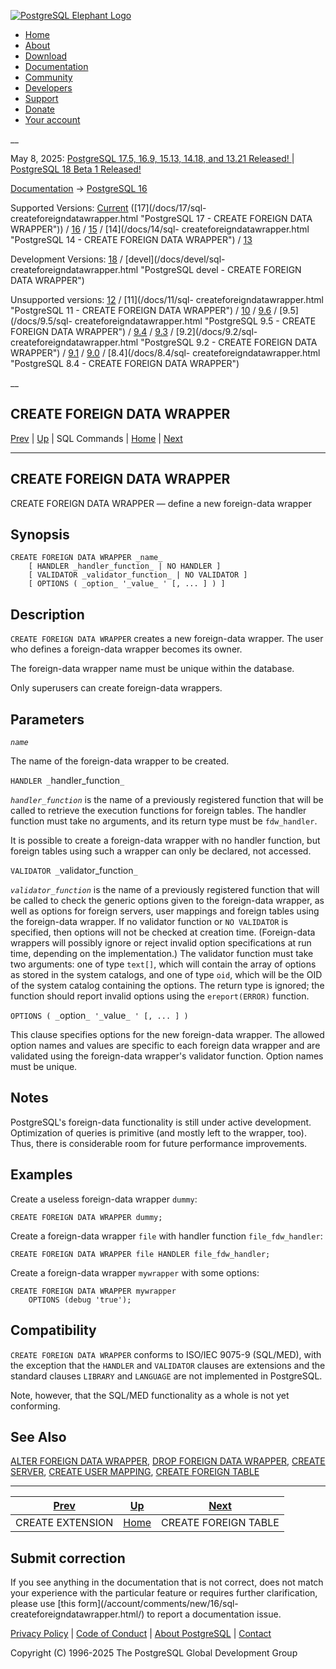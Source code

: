 [ ![PostgreSQL Elephant Logo](/media/img/about/press/elephant.png) ](/)

  * [Home](/ "Home")
  * [About](/about/ "About")
  * [Download](/download/ "Download")
  * [Documentation](/docs/ "Documentation")
  * [Community](/community/ "Community")
  * [Developers](/developer/ "Developers")
  * [Support](/support/ "Support")
  * [Donate](/about/donate/ "Donate")
  * [Your account](/account/ "Your account")

__

May 8, 2025: [ PostgreSQL 17.5, 16.9, 15.13, 14.18, and 13.21 Released! ](/about/news/postgresql-175-169-1513-1418-and-1321-released-3072/) | [ PostgreSQL 18 Beta 1 Released! ](/about/news/postgresql-18-beta-1-released-3070/)

[Documentation](/docs/ "Documentation") -> [PostgreSQL
16](/docs/16/index.html)

Supported Versions: [Current](/docs/current/sql-createforeigndatawrapper.html
"PostgreSQL 17 - CREATE FOREIGN DATA WRAPPER") ([17](/docs/17/sql-
createforeigndatawrapper.html "PostgreSQL 17 - CREATE FOREIGN DATA WRAPPER"))
/ [16](/docs/16/sql-createforeigndatawrapper.html "PostgreSQL 16 - CREATE
FOREIGN DATA WRAPPER") / [15](/docs/15/sql-createforeigndatawrapper.html
"PostgreSQL 15 - CREATE FOREIGN DATA WRAPPER") / [14](/docs/14/sql-
createforeigndatawrapper.html "PostgreSQL 14 - CREATE FOREIGN DATA WRAPPER") /
[13](/docs/13/sql-createforeigndatawrapper.html "PostgreSQL 13 - CREATE
FOREIGN DATA WRAPPER")

Development Versions: [18](/docs/18/sql-createforeigndatawrapper.html
"PostgreSQL 18 - CREATE FOREIGN DATA WRAPPER") / [devel](/docs/devel/sql-
createforeigndatawrapper.html "PostgreSQL devel - CREATE FOREIGN DATA
WRAPPER")

Unsupported versions: [12](/docs/12/sql-createforeigndatawrapper.html
"PostgreSQL 12 - CREATE FOREIGN DATA WRAPPER") / [11](/docs/11/sql-
createforeigndatawrapper.html "PostgreSQL 11 - CREATE FOREIGN DATA WRAPPER") /
[10](/docs/10/sql-createforeigndatawrapper.html "PostgreSQL 10 - CREATE
FOREIGN DATA WRAPPER") / [9.6](/docs/9.6/sql-createforeigndatawrapper.html
"PostgreSQL 9.6 - CREATE FOREIGN DATA WRAPPER") / [9.5](/docs/9.5/sql-
createforeigndatawrapper.html "PostgreSQL 9.5 - CREATE FOREIGN DATA WRAPPER")
/ [9.4](/docs/9.4/sql-createforeigndatawrapper.html "PostgreSQL 9.4 - CREATE
FOREIGN DATA WRAPPER") / [9.3](/docs/9.3/sql-createforeigndatawrapper.html
"PostgreSQL 9.3 - CREATE FOREIGN DATA WRAPPER") / [9.2](/docs/9.2/sql-
createforeigndatawrapper.html "PostgreSQL 9.2 - CREATE FOREIGN DATA WRAPPER")
/ [9.1](/docs/9.1/sql-createforeigndatawrapper.html "PostgreSQL 9.1 - CREATE
FOREIGN DATA WRAPPER") / [9.0](/docs/9.0/sql-createforeigndatawrapper.html
"PostgreSQL 9.0 - CREATE FOREIGN DATA WRAPPER") / [8.4](/docs/8.4/sql-
createforeigndatawrapper.html "PostgreSQL 8.4 - CREATE FOREIGN DATA WRAPPER")

__

CREATE FOREIGN DATA WRAPPER  
---  
[Prev](sql-createextension.html "CREATE EXTENSION")  | [Up](sql-commands.html "SQL Commands") | SQL Commands | [Home](index.html "PostgreSQL 16.9 Documentation") |  [Next](sql-createforeigntable.html "CREATE FOREIGN TABLE")  
  
* * *

## CREATE FOREIGN DATA WRAPPER

CREATE FOREIGN DATA WRAPPER — define a new foreign-data wrapper

## Synopsis

    
    
    CREATE FOREIGN DATA WRAPPER _name_
        [ HANDLER _handler_function_ | NO HANDLER ]
        [ VALIDATOR _validator_function_ | NO VALIDATOR ]
        [ OPTIONS ( _option_ '_value_ ' [, ... ] ) ]
    

## Description

`CREATE FOREIGN DATA WRAPPER` creates a new foreign-data wrapper. The user who
defines a foreign-data wrapper becomes its owner.

The foreign-data wrapper name must be unique within the database.

Only superusers can create foreign-data wrappers.

## Parameters

_`name`_

    

The name of the foreign-data wrapper to be created.

`HANDLER _`handler_function`_`

    

_`handler_function`_ is the name of a previously registered function that will
be called to retrieve the execution functions for foreign tables. The handler
function must take no arguments, and its return type must be `fdw_handler`.

It is possible to create a foreign-data wrapper with no handler function, but
foreign tables using such a wrapper can only be declared, not accessed.

`VALIDATOR _`validator_function`_`

    

_`validator_function`_ is the name of a previously registered function that
will be called to check the generic options given to the foreign-data wrapper,
as well as options for foreign servers, user mappings and foreign tables using
the foreign-data wrapper. If no validator function or `NO VALIDATOR` is
specified, then options will not be checked at creation time. (Foreign-data
wrappers will possibly ignore or reject invalid option specifications at run
time, depending on the implementation.) The validator function must take two
arguments: one of type `text[]`, which will contain the array of options as
stored in the system catalogs, and one of type `oid`, which will be the OID of
the system catalog containing the options. The return type is ignored; the
function should report invalid options using the `ereport(ERROR)` function.

`OPTIONS ( _`option`_ '_`value`_ ' [, ... ] )`

    

This clause specifies options for the new foreign-data wrapper. The allowed
option names and values are specific to each foreign data wrapper and are
validated using the foreign-data wrapper's validator function. Option names
must be unique.

## Notes

PostgreSQL's foreign-data functionality is still under active development.
Optimization of queries is primitive (and mostly left to the wrapper, too).
Thus, there is considerable room for future performance improvements.

## Examples

Create a useless foreign-data wrapper `dummy`:

    
    
    CREATE FOREIGN DATA WRAPPER dummy;
    

Create a foreign-data wrapper `file` with handler function `file_fdw_handler`:

    
    
    CREATE FOREIGN DATA WRAPPER file HANDLER file_fdw_handler;
    

Create a foreign-data wrapper `mywrapper` with some options:

    
    
    CREATE FOREIGN DATA WRAPPER mywrapper
        OPTIONS (debug 'true');
    

## Compatibility

`CREATE FOREIGN DATA WRAPPER` conforms to ISO/IEC 9075-9 (SQL/MED), with the
exception that the `HANDLER` and `VALIDATOR` clauses are extensions and the
standard clauses `LIBRARY` and `LANGUAGE` are not implemented in PostgreSQL.

Note, however, that the SQL/MED functionality as a whole is not yet
conforming.

## See Also

[ALTER FOREIGN DATA WRAPPER](sql-alterforeigndatawrapper.html "ALTER FOREIGN
DATA WRAPPER"), [DROP FOREIGN DATA WRAPPER](sql-dropforeigndatawrapper.html
"DROP FOREIGN DATA WRAPPER"), [CREATE SERVER](sql-createserver.html "CREATE
SERVER"), [CREATE USER MAPPING](sql-createusermapping.html "CREATE USER
MAPPING"), [CREATE FOREIGN TABLE](sql-createforeigntable.html "CREATE FOREIGN
TABLE")

* * *

[Prev](sql-createextension.html "CREATE EXTENSION")  | [Up](sql-commands.html "SQL Commands") |  [Next](sql-createforeigntable.html "CREATE FOREIGN TABLE")  
---|---|---  
CREATE EXTENSION  | [Home](index.html "PostgreSQL 16.9 Documentation") |  CREATE FOREIGN TABLE  
  
## Submit correction

If you see anything in the documentation that is not correct, does not match
your experience with the particular feature or requires further clarification,
please use [this form](/account/comments/new/16/sql-
createforeigndatawrapper.html/) to report a documentation issue.

[Privacy Policy](/about/privacypolicy) | [Code of Conduct](/about/policies/coc/) | [About PostgreSQL](/about/) | [Contact](/about/contact/)  

Copyright (C) 1996-2025 The PostgreSQL Global Development Group

